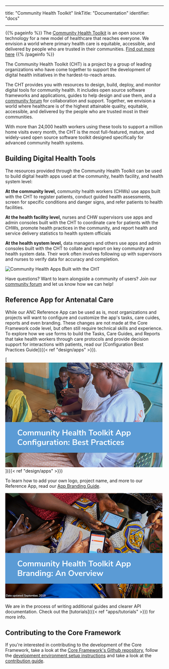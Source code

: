 
---
title: "Community Health Toolkit"
linkTitle: "Documentation"
identifier: "docs"
<!-- menu:
  main:
    weight: 20 -->
---

{{% pageinfo %}}
The [Community Health Toolkit](https://communityhealthtoolkit.org) is an open source technology for a new model of healthcare that reaches everyone. We envision a world where primary health care is equitable, accessible, and delivered by people who are trusted in their communities. [Find out more here](..)
{{% /pageinfo %}}

The Community Health Toolkit (CHT) is a project by a group of leading organizations who have come together to support the development of digital health initiatives in the hardest-to-reach areas. 

The CHT provides you with resources to design, build, deploy, and monitor digital tools for community health. It includes open source software frameworks and applications, guides to help design and use them, and a [community forum](https://forum.communityhealthtoolkit.org/) for collaboration and support.  Together, we envision a world where healthcare is of the highest attainable quality, equitable, accessible, and delivered by the people who are trusted most in their communities.  

With more than 24,000 health workers using these tools to support a million home visits every month, the CHT is the most full-featured, mature, and widely-used open source software toolkit designed specifically for advanced community health systems. 

## Building Digital Health Tools

The resources provided through the Community Health Toolkit can be used to build digital health apps used at the community, health facility, and health system level:

**At the community level,** community health workers (CHWs) use apps built with the CHT to register patients, conduct guided health assessments, screen for specific conditions and danger signs, and refer patients to health facilities.

**At the health facility level,** nurses and CHW supervisors use apps and admin consoles built with the CHT to coordinate care for patients with the CHWs, promote health practices in the community, and report health and service delivery statistics to health system officials

**At the health system level,** data managers and others use apps and admin consoles built with the CHT to collate and report on key community and health system data. Their work often involves following up with supervisors and nurses to verify data for accuracy and completion.

![Community Health Apps Built with the CHT](appdemo-trio.gif)

Have questions? Want to learn alongside a community of users? Join our [community forum](https://forum.communityhealthtoolkit.org) and let us know how we can help!

## Reference App for Antenatal Care

While our ANC Reference App can be used as is, most organizations and projects will want to configure and customize the app's tasks, care cuides, reports and even branding. These changes are not made at the Core Framework code level, but often still require technical skills and experience. To explore how we use forms to build the Tasks, Care Guides, and Reports that take health workers through care protocols and provide decision support for interactions with patients, read our [Configuration Best Practices Guide]({{< ref "design/apps" >}}).

[![ANC Confuguration](preview-configuration-best-practices-overview.png)]({{< ref "design/apps" >}})

To learn how to add your own logo, project name, and more to our Reference App, read our [App Branding Guide](resources/app-branding-overview.pdf).

[![App Branding Overview](preview-app-branding-overview.png)](resources/app-branding-overview.pdf)

We are in the process of writing additional guides and clearer API documentation. Check out the [tutorials]({{< ref "apps/tutorials" >}}) for more info.

## Contributing to the Core Framework

If you're interested in contributing to the development of the Core Framework, take a look at the [Core Framework's Github repository](https://github.com/medic/cht-core), follow the [development environment setup instructions](https://github.com/medic/medic/blob/master/DEVELOPMENT.md) and take a look at the [contribution guide](https://github.com/medic/medic/blob/master/CONTRIBUTING.md).
